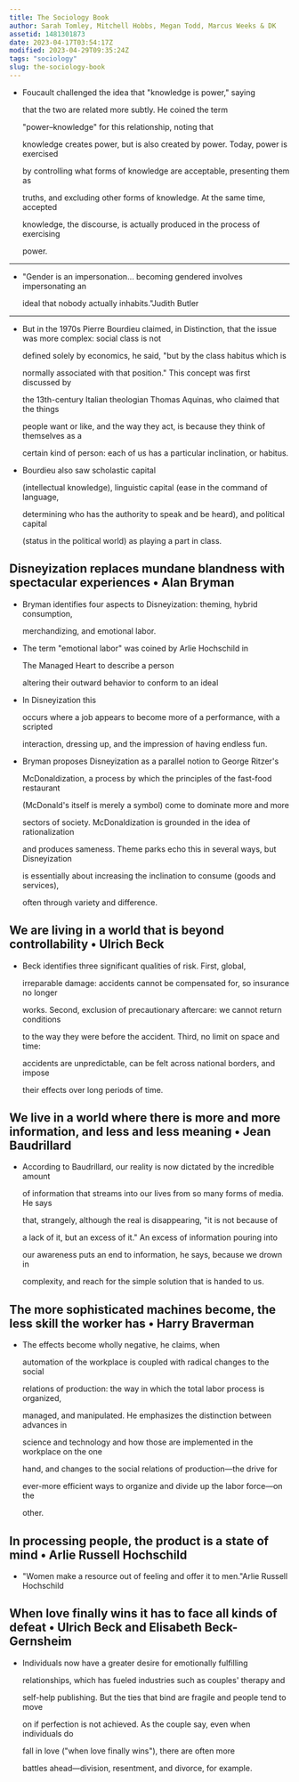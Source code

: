 ```yaml
---
title: The Sociology Book
author: Sarah Tomley, Mitchell Hobbs, Megan Todd, Marcus Weeks & DK
assetid: 1481301873
date: 2023-04-17T03:54:17Z
modified: 2023-04-29T09:35:24Z
tags: "sociology"
slug: the-sociology-book
---
```


*  Foucault challenged the idea that "knowledge is power," saying
   
   that the two are related more subtly. He coined the term
   
   "power–knowledge" for this relationship, noting that
   
   knowledge creates power, but is also created by power. Today, power is exercised
   
   by controlling what forms of knowledge are acceptable, presenting them as
   
   truths, and excluding other forms of knowledge. At the same time, accepted
   
   knowledge, the discourse, is actually produced in the process of exercising
   
   power.

---

*  "Gender is an impersonation… becoming gendered involves impersonating an
   
   ideal that nobody actually inhabits."Judith Butler

---

*  But in the 1970s Pierre Bourdieu claimed, in Distinction, that the issue was more complex: social class is not
   
   defined solely by economics, he said, "but by the class habitus which is
   
   normally associated with that position." This concept was first discussed by
   
   the 13th-century Italian theologian Thomas Aquinas, who claimed that the things
   
   people want or like, and the way they act, is because they think of themselves as a
   
   certain kind of person: each of us has a particular inclination, or habitus.

*  Bourdieu also saw scholastic capital
   
   (intellectual knowledge), linguistic capital (ease in the command of language,
   
   determining who has the authority to speak and be heard), and political capital
   
   (status in the political world) as playing a part in class.

## Disneyization replaces mundane blandness with spectacular experiences • Alan Bryman

*  Bryman identifies four aspects to Disneyization: theming, hybrid consumption,
   
   merchandizing, and emotional labor.

*  The term "emotional labor" was coined by Arlie Hochschild in
   
   The Managed Heart to describe a person
   
   altering their outward behavior to conform to an ideal

*  In Disneyization this
   
   occurs where a job appears to become more of a performance, with a scripted
   
   interaction, dressing up, and the impression of having endless fun.

*  Bryman proposes Disneyization as a parallel notion to George Ritzer's
   
   McDonaldization, a process by which the principles of the fast-food restaurant
   
   (McDonald's itself is merely a symbol) come to dominate more and more
   
   sectors of society. McDonaldization is grounded in the idea of rationalization
   
   and produces sameness. Theme parks echo this in several ways, but Disneyization
   
   is essentially about increasing the inclination to consume (goods and services),
   
   often through variety and difference.

## We are living in a world that is beyond controllability • Ulrich Beck

*  Beck identifies three significant qualities of risk. First, global,
   
   irreparable damage: accidents cannot be compensated for, so insurance no longer
   
   works. Second, exclusion of precautionary aftercare: we cannot return conditions
   
   to the way they were before the accident. Third, no limit on space and time:
   
   accidents are unpredictable, can be felt across national borders, and impose
   
   their effects over long periods of time.

## We live in a world where there is more and more information, and less and less meaning • Jean Baudrillard

*  According to Baudrillard, our reality is now dictated by the incredible amount
   
   of information that streams into our lives from so many forms of media. He says
   
   that, strangely, although the real is disappearing, "it is not because of
   
   a lack of it, but an excess of it." An excess of information pouring into
   
   our awareness puts an end to information, he says, because we drown in
   
   complexity, and reach for the simple solution that is handed to us.

## The more sophisticated machines become, the less skill the worker has • Harry Braverman

*  The effects become wholly negative, he claims, when
   
   automation of the workplace is coupled with radical changes to the social
   
   relations of production: the way in which the total labor process is organized,
   
   managed, and manipulated. He emphasizes the distinction between advances in
   
   science and technology and how those are implemented in the workplace on the one
   
   hand, and changes to the social relations of production—the drive for
   
   ever-more efficient ways to organize and divide up the labor force—on the
   
   other.

## In processing people, the product is a state of mind • Arlie Russell Hochschild

*  "Women make a resource out of feeling and offer it to men."Arlie Russell Hochschild

## When love finally wins it has to face all kinds of defeat • Ulrich Beck and Elisabeth Beck-Gernsheim

*  Individuals now have a greater desire for emotionally fulfilling
   
   relationships, which has fueled industries such as couples' therapy and
   
   self-help publishing. But the ties that bind are fragile and people tend to move
   
   on if perfection is not achieved. As the couple say, even when individuals do
   
   fall in love ("when love finally wins"), there are often more
   
   battles ahead—division, resentment, and divorce, for example.

